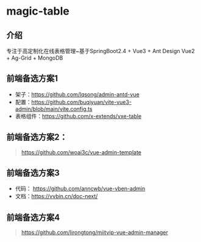 # magic-table

## 介绍
专注于高定制化在线表格管理~基于SpringBoot2.4 + Vue3 + Ant Design Vue2 + Ag-Grid + MongoDB

## 前端备选方案1
+ 架子：https://github.com/lqsong/admin-antd-vue
+ 配置：https://github.com/buqiyuan/vite-vue3-admin/blob/main/vite.config.ts
+ 表格组件：https://github.com/x-extends/vxe-table

## 前端备选方案2：
> https://github.com/woai3c/vue-admin-template

## 前端备选方案3
+ 代码： https://github.com/anncwb/vue-vben-admin
+ 文档：https://vvbin.cn/doc-next/

## 前端备选方案4
> https://github.com/lirongtong/miitvip-vue-admin-manager